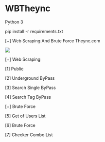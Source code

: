 # WBTheync

Python 3

pip install -r requirements.txt

[+] Web Scraping And Brute Force Theync.com

![](0.gif)

[+] Web Scraping

[1] Public

[2] Underground  ByPass

[3] Search Single  ByPass

[4] Search Tag  ByPass

[+] Brute Force

[5] Get of Users List

[6] Brute Force

[7] Checker Combo List

